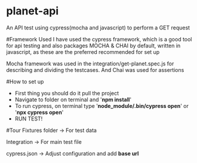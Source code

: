 # planet-api
An API test using cypress(mocha and javascript) to perform a GET request

#Framework Used
I have used the cypress framework, which is a good tool for api testing and also packages MOCHA & CHAI by default, written in javascript, as these are the preferred recommended for set up

Mocha framework was used in the integration/get-planet.spec.js for describing and dividing the testcases. And Chai was used for assertions

#How to set up
- First thing you should do it pull the project
- Navigate to folder on terminal and '**npm install**'
- To run cypress, on terminal type '**node_module/.bin/cypress open**' or '**npx cypress open**'
- RUN TEST!

#Tour
Fixtures folder -> For test data

Integration -> For main test file

cypress.json -> Adjust configuration and add **base url**